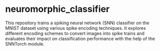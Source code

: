 # neuromorphic_classifier
This repository trains a spiking neural network (SNN) classifier on the MNIST dataset using various spike encoding techniques. It explores different encoding schemes to convert images into spike trains and evaluates their impact on classification performance with the help of the SNNTorch module.

